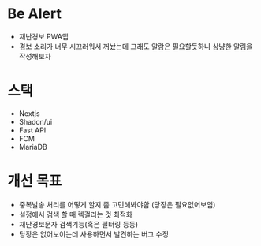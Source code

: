 # Be Alert
- 재난경보 PWA앱
- 경보 소리가 너무 시끄러워서 꺼놨는데 그래도 알람은 필요할듯하니 상냥한 알림을 작성해보자

# 스택
- Nextjs
- Shadcn/ui
- Fast API
- FCM
- MariaDB

# 개선 목표
- 중복발송 처리를 어떻게 할지 좀 고민해봐야함 (당장은 필요없어보임)
- 설정에서 검색 할 때 렉걸리는 것 최적화
- 재난경보문자 검색기능(혹은 필터링 등등)
- 당장은 없어보이는데 사용하면서 발견하는 버그 수정
